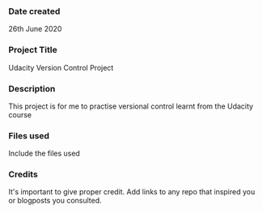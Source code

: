 ### Date created
26th June 2020

### Project Title
Udacity Version Control Project

### Description
This project is for me to practise versional control learnt from the Udacity course

### Files used
Include the files used

### Credits
It's important to give proper credit. Add links to any repo that inspired you or blogposts you consulted.

